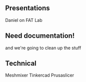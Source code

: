 <!--
PREP:
sign up sheets for equipment

-->

## Presentations

Daniel on FAT Lab


## Need documentation!

and we're going to clean up the stuff


## Technical

Meshmixer
Tinkercad
Prusaslicer
